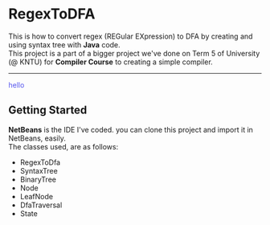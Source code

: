 # RegexToDFA

This is how to convert regex (REGular EXpression) to DFA by creating and using syntax tree with **Java** code.<br>
This project is a part of a bigger project we've done on Term 5 of University (@ KNTU) for **Compiler Course** to creating a simple compiler. 
<hr>

<p style="color: #55e">hello</>

<br>




## Getting Started
**NetBeans** is the IDE I've coded.
you can clone this project and import it in NetBeans, easily.<br>
The classes used, are as follows:
- RegexToDfa
- SyntaxTree
- BinaryTree
- Node
- LeafNode
- DfaTraversal
- State

